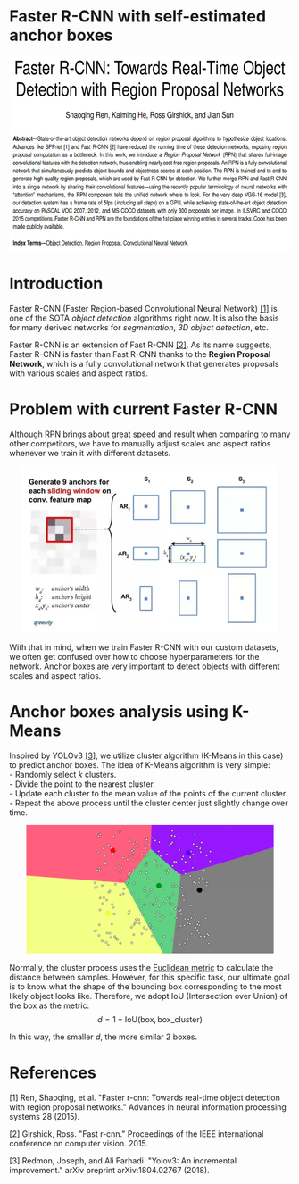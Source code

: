 # Faster R-CNN with self-estimated anchor boxes

<p align="center"><img src="./statics/cover.png" height=350></p>

# Introduction

Faster R-CNN (Faster Region-based Convolutional Neural Network) [[1]](#1) is one of the SOTA *object detection* algorithms right now. It is also the basis for many derived networks for *segmentation*, *3D object detection*, etc. 

Faster R-CNN is an extension of Fast R-CNN [[2]](#2). As its name suggests, Faster R-CNN is faster than Fast R-CNN thanks to the **Region Proposal Network**, which is a fully convolutional network that generates proposals with various scales and aspect ratios. 

# Problem with current Faster R-CNN

Although RPN brings about great speed and result when comparing to many other competitors, we have to manually adjust scales and aspect ratios whenever we train it with different datasets. 

<p align="center"><img src="./statics/anchor.png" height=300></p>

With that in mind, when we train Faster R-CNN with our custom datasets, we often get confused over how to choose hyperparameters for the network. Anchor boxes are very important to detect objects with different scales and aspect ratios.

# Anchor boxes analysis using K-Means

Inspired by YOLOv3 [[3]](#3), we utilize cluster algorithm (K-Means in this case) to predict anchor boxes. The idea of K-Means algorithm is very simple:  
    - Randomly select *k* clusters.  
    - Divide the point to the nearest cluster.  
    - Update each cluster to the mean value of the points of the current cluster.  
    - Repeat the above process until the cluster center just slightly change over time.  

<p align="center"><img src="./statics/kmeans.gif" height=230></p>

Normally, the cluster process uses the [Euclidean metric](https://en.wikipedia.org/wiki/Euclidean_distance) to calculate the distance between samples. However, for this specific task, our ultimate goal is to know what the shape of the bounding box corresponding to the most likely object looks like. Therefore, we adopt IoU (Intersection over Union) of the box as the metric: $$d = 1 - \text{IoU}(\text{box}, \text{box\_cluster})$$

In this way, the smaller $d$, the more similar 2 boxes.

# References
<a id="1">[1]</a> 
Ren, Shaoqing, et al. "Faster r-cnn: Towards real-time object detection with region proposal networks." Advances in neural information processing systems 28 (2015).

<a id="2">[2]</a> 
Girshick, Ross. "Fast r-cnn." Proceedings of the IEEE international conference on computer vision. 2015.

<a id="3">[3]</a>
Redmon, Joseph, and Ali Farhadi. "Yolov3: An incremental improvement." arXiv preprint arXiv:1804.02767 (2018).